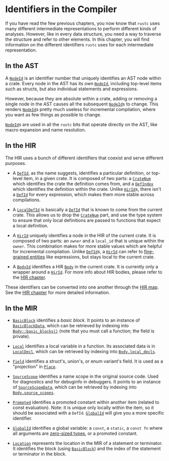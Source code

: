 # Identifiers in the Compiler

If you have read the few previous chapters, you now know that `rustc` uses
many different intermediate representations to perform different kinds of analyses.
However, like in every data structure, you need a way to traverse the structure
and refer to other elements. In this chapter, you will find information on the
different identifiers `rustc` uses for each intermediate representation.

## In the AST

A [`NodeId`] is an identifier number that uniquely identifies an AST node within
a crate. Every node in the AST has its own [`NodeId`], including top-level items
such as structs, but also individual statements and expressions.

However, because they are absolute within a crate, adding or removing a single
node in the AST causes all the subsequent [`NodeId`]s to change. This renders
[`NodeId`]s pretty much useless for incremental compilation, where you want as
few things as possible to change.

[`NodeId`]s are used in all the `rustc` bits that operate directly on the AST,
like macro expansion and name resolution.

[`NodeId`]: https://doc.rust-lang.org/nightly/nightly-rustc/rustc_ast/node_id/struct.NodeId.html

## In the HIR

The HIR uses a bunch of different identifiers that coexist and serve different purposes.

- A [`DefId`], as the name suggests, identifies a particular definition, or top-level
  item, in a given crate. It is composed of two parts: a [`CrateNum`] which identifies
  the crate the definition comes from, and a [`DefIndex`] which identifies the definition
  within the crate. Unlike [`HirId`]s, there isn't a [`DefId`] for every expression, which
  makes them more stable across compilations.

- A [`LocalDefId`] is basically a [`DefId`] that is known to come from the current crate.
  This allows us to drop the [`CrateNum`] part, and use the type system to ensure that
  only local definitions are passed to functions that expect a local definition.

- A [`HirId`] uniquely identifies a node in the HIR of the current crate. It is composed
  of two parts: an `owner` and a `local_id` that is unique within the `owner`. This
  combination makes for more stable values which are helpful for incremental compilation.
  Unlike [`DefId`]s, a [`HirId`] can refer to [fine-grained entities][Node] like expressions,
  but stays local to the current crate.

- A [`BodyId`] identifies a HIR [`Body`] in the current crate. It is currently only
  a wrapper around a [`HirId`]. For more info about HIR bodies, please refer to the
  [HIR chapter][hir-bodies].

These identifiers can be converted into one another through the [HIR map][map].
See the [HIR chapter][hir-map] for more detailed information.

[`DefId`]: https://doc.rust-lang.org/nightly/nightly-rustc/rustc_hir/def_id/struct.DefId.html
[`LocalDefId`]: https://doc.rust-lang.org/nightly/nightly-rustc/rustc_hir/def_id/struct.LocalDefId.html
[`HirId`]: https://doc.rust-lang.org/nightly/nightly-rustc/rustc_hir/hir_id/struct.HirId.html
[`BodyId`]: https://doc.rust-lang.org/nightly/nightly-rustc/rustc_hir/struct.BodyId.html
[`CrateNum`]: https://doc.rust-lang.org/nightly/nightly-rustc/rustc_hir/def_id/struct.CrateNum.html
[`DefIndex`]: https://doc.rust-lang.org/nightly/nightly-rustc/rustc_hir/def_id/struct.DefIndex.html
[`Body`]: https://doc.rust-lang.org/nightly/nightly-rustc/rustc_hir/struct.Body.html
[Node]: https://doc.rust-lang.org/nightly/nightly-rustc/rustc_hir/hir/enum.Node.html
[hir-map]: ./hir.md#the-hir-map
[hir-bodies]: ./hir.md#hir-bodies
[map]: https://doc.rust-lang.org/nightly/nightly-rustc/rustc_middle/hir/map/struct.Map.html

## In the MIR

- [`BasicBlock`] identifies a *basic block*. It points to an instance of
  [`BasicBlockData`], which can be retrieved by indexing into
  [`Body::basic_blocks()`] (note that you must call a function; the field is
  private).

- [`Local`] identifies a local variable in a function. Its associated data is in
  [`LocalDecl`], which can be retrieved by indexing into [`Body.local_decls`].

- [`Field`] identifies a struct's, union's, or enum variant's field. It is used
  as a "projection" in [`Place`].

- [`SourceScope`] identifies a name scope in the original source code. Used for
  diagnostics and for debuginfo in debuggers. It points to an instance of
  [`SourceScopeData`], which can be retrieved by indexing into
  [`Body.source_scopes`].

- [`Promoted`] identifies a promoted constant within another item (related to
  const evaluation). Note: it is unique only locally within the item, so it
  should be associated with a `DefId`.
  [`GlobalId`] will give you a more specific identifier.

- [`GlobalId`] identifies a global variable: a `const`, a `static`, a `const fn`
  where all arguments are [zero-sized types], or a promoted constant.

- [`Location`] represents the location in the MIR of a statement or terminator.
  It identifies the block (using [`BasicBlock`]) and the index of the statement
  or terminator in the block.

[`BasicBlock`]: https://doc.rust-lang.org/nightly/nightly-rustc/rustc_middle/mir/struct.BasicBlock.html
[`BasicBlockData`]: https://doc.rust-lang.org/nightly/nightly-rustc/rustc_middle/mir/struct.BasicBlockData.html
[`Body::basic_blocks()`]: https://doc.rust-lang.org/nightly/nightly-rustc/rustc_middle/mir/struct.Body.html#method.basic_blocks
[`Local`]: https://doc.rust-lang.org/nightly/nightly-rustc/rustc_middle/mir/struct.Local.html
[`LocalDecl`]: https://doc.rust-lang.org/nightly/nightly-rustc/rustc_middle/mir/struct.LocalDecl.html
[`Body.local_decls`]: https://doc.rust-lang.org/nightly/nightly-rustc/rustc_middle/mir/struct.Body.html#structfield.local_decls
[`Field`]: https://doc.rust-lang.org/nightly/nightly-rustc/rustc_middle/mir/struct.Field.html
[`Place`]: https://doc.rust-lang.org/nightly/nightly-rustc/rustc_middle/mir/struct.Place.html
[`SourceScope`]: https://doc.rust-lang.org/nightly/nightly-rustc/rustc_middle/mir/struct.SourceScope.html
[`SourceScopeData`]: https://doc.rust-lang.org/nightly/nightly-rustc/rustc_middle/mir/struct.SourceScopeData.html
[`Body.source_scopes`]: https://doc.rust-lang.org/nightly/nightly-rustc/rustc_middle/mir/struct.Body.html#structfield.source_scopes
[`Promoted`]: https://doc.rust-lang.org/nightly/nightly-rustc/rustc_middle/mir/struct.Promoted.html
[`GlobalId`]: https://doc.rust-lang.org/nightly/nightly-rustc/rustc_middle/mir/interpret/struct.GlobalId.html
[`Location`]: https://doc.rust-lang.org/nightly/nightly-rustc/rustc_middle/mir/struct.Location.html
[zero-sized types]: https://doc.rust-lang.org/nomicon/exotic-sizes.html#zero-sized-types-zsts
